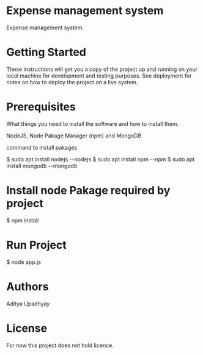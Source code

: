 # Expense management system

Expense management system.

# Getting Started

These instructions will get you a copy of the project up and running on your local machine for development and testing purposes. See deployment for notes on how to deploy the project on a live system.

# Prerequisites

What things you need to install the software and how to install them.

NodeJS,
Node Pakage Manager (npm) and
MongoDB

command to install pakages

$ sudo apt install nodejs --nodejs
$ sudo apt install npm --npm
$ sudo apt install mongodb --mongodb

# Install node Pakage required by project

$ npm install

# Run Project

$ node app.js

# Authors

Aditya Upadhyay

# License

For now this project does not hold licence.